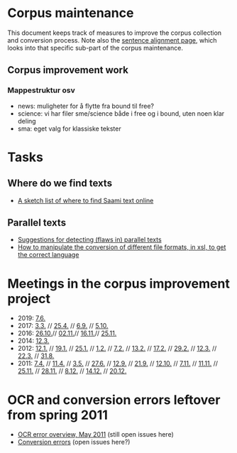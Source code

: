 # Corpus maintenance

This document keeps track of measures to improve the corpus collection and conversion process.
Note also the [sentence alignment page](/tools/tca2.html), which looks
into that specific sub-part of the corpus maintenance.

## Corpus improvement work

### Mappestruktur osv

- news: muligheter for å flytte fra bound til free?
- science: vi har filer sme/science både i free og i bound, uten noen klar deling
- sma: eget valg for klassiske tekster

# Tasks

## Where do we find texts

- [A sketch list of where to find Saami text online](SaamiTextOnline.html)

## Parallel texts

- [Suggestions for detecting (flaws in) parallel texts](corpus_parallel_maintenance.html)
- [How to manipulate the conversion of different file formats, in xsl, to get the correct language](CorpusConvertingManipulation.html)

# Meetings in the corpus improvement project

- 2019:
  [ 7.6.](https://divvungiellatekno.github.io/giellalt.uit.no/admin/corpus/Meeting_2019-06-07.html)
- 2017:
  [ 3.3.](https://divvungiellatekno.github.io/giellalt.uit.no/admin/corpus/Meeting_2017-03-03.html) //
  [ 25.4.](https://divvungiellatekno.github.io/giellalt.uit.no/admin/corpus/Meeting_2017-04-25.html) //
  [ 6.9.](https://divvungiellatekno.github.io/giellalt.uit.no/admin/corpus/Meeting_2017-09-06.html) //
  [ 5.10.](https://divvungiellatekno.github.io/giellalt.uit.no/admin/corpus/Meeting_2017-10-05.html)
- 2016:
  [ 26.10.](https://divvungiellatekno.github.io/giellalt.uit.no/admin/corpus/Meeting_2016-10-26.html)//
  [ 02.11.](https://divvungiellatekno.github.io/giellalt.uit.no/admin/corpus/Meeting_2016-11-02.html)//
  [ 16.11.](https://divvungiellatekno.github.io/giellalt.uit.no/admin/corpus/Meeting_2016-11-16.html)//
  [ 25.11.](https://divvungiellatekno.github.io/giellalt.uit.no/admin/corpus/Meeting_2016-11-25.html)
- 2014:
  [ 12.3.](https://divvungiellatekno.github.io/giellalt.uit.no/admin/corpus/Meeting_2014-03-12.html)
- 2012:
  [ 12.1.](https://divvungiellatekno.github.io/giellalt.uit.no/admin/corpus/Meeting_2012-01-12.html) //
  [ 19.1.](https://divvungiellatekno.github.io/giellalt.uit.no/admin/corpus/Meeting_2012-01-19.html) //
  [ 25.1.](https://divvungiellatekno.github.io/giellalt.uit.no/admin/corpus/Meeting_2012-01-25.html) //
  [ 1.2.](https://divvungiellatekno.github.io/giellalt.uit.no/admin/corpus/Meeting_2012-02-01.html) //
  [ 7.2.](https://divvungiellatekno.github.io/giellalt.uit.no/admin/corpus/Meeting_2012-02-07.html) //
  [ 13.2.](https://divvungiellatekno.github.io/giellalt.uit.no/admin/corpus/Meeting_2012-02-13.html) //
  [ 17.2.](https://divvungiellatekno.github.io/giellalt.uit.no/admin/corpus/Meeting_2012-02-17.html) //
  [ 29.2.](https://divvungiellatekno.github.io/giellalt.uit.no/admin/corpus/Meeting_2012-02-29.html) //
  [ 12.3.](https://divvungiellatekno.github.io/giellalt.uit.no/admin/corpus/Meeting_2012-03-12.html) //
  [ 22.3.](https://divvungiellatekno.github.io/giellalt.uit.no/admin/corpus/Meeting_2012-03-22.html) //
  [ 31.8.](https://divvungiellatekno.github.io/giellalt.uit.no/admin/corpus/Meeting_2012-08-31.html)
- 2011:
  [ 7.4.](https://divvungiellatekno.github.io/giellalt.uit.no/admin/corpus/Meeting_2011-04-07.html) //
  [ 11.4.](https://divvungiellatekno.github.io/giellalt.uit.no/admin/corpus/Meeting_2011-04-11.html) //
  [ 3.5.](https://divvungiellatekno.github.io/giellalt.uit.no/admin/corpus/Meeting_2011-05-03.html) //
  [ 27.6.](https://divvungiellatekno.github.io/giellalt.uit.no/admin/corpus/Meeting_2011-06-27.html) //
  [ 12.9.](https://divvungiellatekno.github.io/giellalt.uit.no/admin/corpus/Meeting_2011-09-12.html) //
  [ 21.9.](https://divvungiellatekno.github.io/giellalt.uit.no/admin/corpus/Meeting_2011-09-21.html) //
  [12.10.](https://divvungiellatekno.github.io/giellalt.uit.no/admin/corpus/Meeting_2011-10-12.html) //
  [ 7.11.](https://divvungiellatekno.github.io/giellalt.uit.no/admin/corpus/Meeting_2011-11-07.html) //
  [11.11.](https://divvungiellatekno.github.io/giellalt.uit.no/admin/corpus/Meeting_2011-11-11.html) //
  [25.11.](https://divvungiellatekno.github.io/giellalt.uit.no/admin/corpus/Meeting_2011-11-25.html) //
  [28.11.](https://divvungiellatekno.github.io/giellalt.uit.no/admin/corpus/Meeting_2011-11-28.html) //
  [ 8.12.](https://divvungiellatekno.github.io/giellalt.uit.no/admin/corpus/Meeting_2011-12-08.html) //
  [14.12.](https://divvungiellatekno.github.io/giellalt.uit.no/admin/corpus/Meeting_2011-12-14.html) //
  [20.12.](https://divvungiellatekno.github.io/giellalt.uit.no/admin/corpus/Meeting_2011-12-20.html)

# OCR and conversion errors leftover from spring 2011

- [OCR error overview, May 2011](corpus_ocr_may11.html) (still open issues here)
- [Conversion errors](corpus_conversionerrors_may11.html) (open issues here?)
